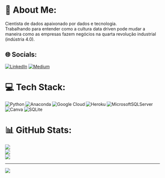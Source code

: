 # 💫 About Me:
Cientista de dados apaixonado por dados e tecnologia. <br>Trabalhando para entender como a cultura data driven pode mudar a maneira como as empresas fazem negócios na quarta revolução industrial (indústria 4.0). 


## 🌐 Socials:
[![LinkedIn](https://img.shields.io/badge/LinkedIn-%230077B5.svg?logo=linkedin&logoColor=white)](https://linkedin.com/in/https://www.linkedin.com/in/thiago-ramos-oliveira/) [![Medium](https://img.shields.io/badge/Medium-12100E?logo=medium&logoColor=white)](https://medium.com/@https://medium.com/@thiagoramos20042) 

# 💻 Tech Stack:
![Python](https://img.shields.io/badge/python-3670A0?style=for-the-badge&logo=python&logoColor=ffdd54) ![Anaconda](https://img.shields.io/badge/Anaconda-%2344A833.svg?style=for-the-badge&logo=anaconda&logoColor=white) ![Google Cloud](https://img.shields.io/badge/Google%20Cloud-%234285F4.svg?style=for-the-badge&logo=google-cloud&logoColor=white) ![Heroku](https://img.shields.io/badge/heroku-%23430098.svg?style=for-the-badge&logo=heroku&logoColor=white) ![MicrosoftSQLServer](https://img.shields.io/badge/Microsoft%20SQL%20Sever-CC2927?style=for-the-badge&logo=microsoft%20sql%20server&logoColor=white) ![Canva](https://img.shields.io/badge/Canva-%2300C4CC.svg?style=for-the-badge&logo=Canva&logoColor=white) ![SQLite](https://img.shields.io/badge/sqlite-%2307405e.svg?style=for-the-badge&logo=sqlite&logoColor=white)
# 📊 GitHub Stats:
![](https://github-readme-stats.vercel.app/api?username=thiagoramos20042&theme=dark&hide_border=false&include_all_commits=false&count_private=false)<br/>
![](https://github-readme-streak-stats.herokuapp.com/?user=thiagoramos20042&theme=dark&hide_border=false)<br/>
![](https://github-readme-stats.vercel.app/api/top-langs/?username=thiagoramos20042&theme=dark&hide_border=false&include_all_commits=false&count_private=false&layout=compact)

---
[![](https://visitcount.itsvg.in/api?id=thiagoramos20042&icon=0&color=0)](https://visitcount.itsvg.in)

<!-- Proudly created with GPRM ( https://gprm.itsvg.in ) -->
